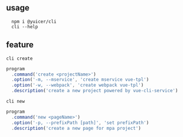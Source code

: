 ## usage

```shell
  npm i @yuicer/cli
  cli --help
```

## feature

`cli create`

```js
program
  .command('create <projectName>')
  .option('-m, --mservice', 'create mservice vue-tpl')
  .option('-w, --webpack', 'create webpack vue-tpl')
  .description('create a new project powered by vue-cli-service')
```

`cli new`

```js
program
  .command('new <pageName>')
  .option('-p, --prefixPath [path]', 'set prefixPath')
  .description('create a new page for mpa project')
```
